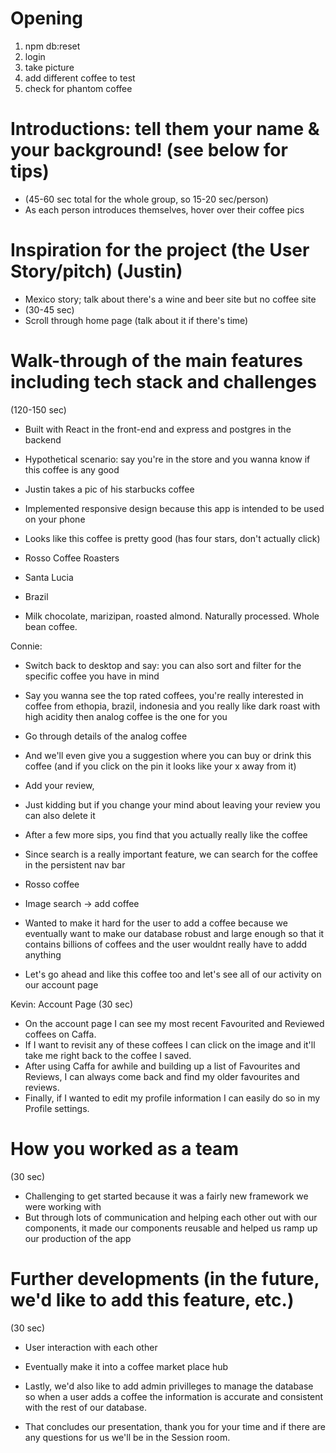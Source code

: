 # Opening

1) npm db:reset
2) login
3) take picture
4) add different coffee to test
5) check for phantom coffee

# Introductions: tell them your name & your background! (see below for tips) 
* (45-60 sec total for the whole group, so 15-20 sec/person)
* As each person introduces themselves, hover over their coffee pics

# Inspiration for the project (the User Story/pitch) (Justin)
* Mexico story; talk about there's a wine and beer site but no coffee site
* (30-45 sec)
* Scroll through home page (talk about it if there's time)

# Walk-through of the main features including tech stack and challenges
(120-150 sec)
* Built with React in the front-end and express and postgres in the backend
* Hypothetical scenario: say you're in the store and you wanna know if this coffee is any good
* Justin takes a pic of his starbucks coffee
* Implemented responsive design because this app is intended to be used on your phone
* Looks like this coffee is pretty good (has four stars, don't actually click)


* Rosso Coffee Roasters
* Santa Lucia
* Brazil
* Milk chocolate, marizipan, roasted almond. Naturally processed. Whole bean coffee.


Connie: 
* Switch back to desktop and say: you can also sort and filter for the specific coffee you have in mind 
* Say you wanna see the top rated coffees, you're really interested in coffee from ethopia, brazil, indonesia and you really like dark roast with high acidity then analog coffee is the one for you 
* Go through details of the analog coffee
* And we'll even give you a suggestion where you can buy or drink this coffee (and if you click on the pin it looks like your x away from it)
* Add your review, 
* Just kidding but if you change your mind about leaving your review you can also delete it 
* After a few more sips, you find that you actually really like the coffee 

* Since search is a really important feature, we can search for the coffee in the persistent nav bar
* Rosso coffee
* Image search -> add coffee 
* Wanted to make it hard for the user to add a coffee because we eventually want to make our database robust and large enough so that it contains billions of coffees and the user wouldnt really have to addd anything
* Let's go ahead and like this coffee too and let's see all of our activity on our account page

Kevin: 
Account Page (30 sec)
* On the account page I can see my most recent Favourited and Reviewed coffees on Caffa.
* If I want to revisit any of these coffees I can click on the image and it'll take me right back to the coffee I saved.
* After using Caffa for awhile and building up a list of Favourites and Reviews, I can always come back and find my older favourites and reviews.
* Finally, if I wanted to edit my profile information I can easily do so in my Profile settings.


# How you worked as a team 
(30 sec)
* Challenging to get started because it was a fairly new framework we were working with 
* But through lots of communication and helping each other out with our components, it made our components reusable and helped us ramp up our production of the app

# Further developments (in the future, we'd like to add this feature, etc.)
(30 sec)
* User interaction with each other
* Eventually make it into a coffee market place hub 
* Lastly, we'd also like to add admin privilleges to manage the database so when a user adds a coffee the information is accurate and consistent with the rest of our database.

* That concludes our presentation, thank you for your time and if there are any questions for us we'll be in the Session room.
